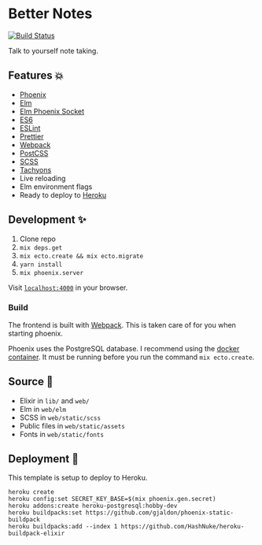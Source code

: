 # Better Notes

[![Build Status](https://travis-ci.com/coffee-cup/better-notes.svg?token=DF2fqhqgEvTdkEfysVsS&branch=master)](https://travis-ci.com/coffee-cup/better-notes)

Talk to yourself note taking.

## Features 💥

- [Phoenix](http://www.phoenixframework.org/)
- [Elm](http://elm-lang.org/)
- [Elm Phoenix Socket](https://github.com/fbonetti/elm-phoenix-socket)
- [ES6](https://github.com/lukehoban/es6features)
- [ESLint](http://eslint.org/)
- [Prettier](https://github.com/prettier/prettier)
- [Webpack](https://webpack.github.io/)
- [PostCSS](https://github.com/postcss/postcss)
- [SCSS](http://sass-lang.com/)
- [Tachyons](http://tachyons.io/)
- Live reloading
- Elm environment flags
- Ready to deploy to [Heroku](https://dashboard.heroku.com/)

## Development ✨

1. Clone repo
1. `mix deps.get`
1. `mix ecto.create && mix ecto.migrate`
1. `yarn install`
1. `mix phoenix.server`

Visit [`localhost:4000`](http://localhost:4000) in your browser.

### Build

The frontend is built with [Webpack](https://webpack.js.org/). This is taken care of for you when starting phoenix.

Phoenix uses the PostgreSQL database. I recommend using the [docker container](https://hub.docker.com/_/postgres/). It must be running before you run the command `mix ecto.create`.

## Source 👼

- Elixir in `lib/` and `web/`
- Elm in `web/elm`
- SCSS in `web/static/scss`
- Public files in `web/static/assets`
- Fonts in `web/static/fonts`

## Deployment 🚀

This template is setup to deploy to Heroku.

```
heroku create
heroku config:set SECRET_KEY_BASE=$(mix phoenix.gen.secret)
heroku addons:create heroku-postgresql:hobby-dev
heroku buildpacks:set https://github.com/gjaldon/phoenix-static-buildpack
heroku buildpacks:add --index 1 https://github.com/HashNuke/heroku-buildpack-elixir

```
